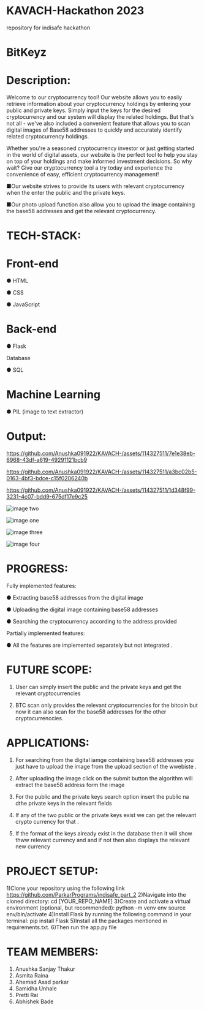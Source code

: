 # KAVACH-Hackathon 2023

repository for indisafe hackathon
# BitKeyz

# Description:
Welcome to our cryptocurrency tool! Our website allows you to easily retrieve
information about your cryptocurrency holdings by entering your public and
private keys. Simply input the keys for the desired cryptocurrency and our system
will display the related holdings.
But that's not all - we've also included a convenient feature that allows you to
scan digital images of Base58 addresses to quickly and accurately identify related
cryptocurrency holdings.

Whether you're a seasoned cryptocurrency investor or just getting started in the
world of digital assets, our website is the perfect tool to help you stay on top of
your holdings and make informed investment decisions.
So why wait? Give our cryptocurrency tool a try today and experience the
convenience of easy, efficient cryptocurrency management!

■Our website strives to provide its users with relevant cryptocurrency when the
enter the public and the private keys.

■Our photo upload function also allow you to upload the image containing the
base58 addresses and get the relevant cryptocurrency.

# TECH-STACK:
# Front-end

● HTML

● CSS

● JavaScript

# Back-end

● Flask

Database

● SQL

# Machine Learning

● PIL (image to text extractor)

# Output:





https://github.com/Anushka091922/KAVACH-/assets/114327511/7e1e38eb-6968-43df-a619-49291121bcb9





https://github.com/Anushka091922/KAVACH-/assets/114327511/a3bc02b5-0163-4bf3-bdce-c15f0206240b






https://github.com/Anushka091922/KAVACH-/assets/114327511/1d348f99-3231-4c07-bdd9-675df17e9c25







![image two](https://github.com/ParkarPrograms/indisafe/assets/114327511/d5d81062-d6f5-48ff-80c3-22bc0462390a)

![image one](https://github.com/ParkarPrograms/indisafe/assets/114327511/dc474f1c-eb59-44a6-927d-039cde91006b)


![image three](https://github.com/ParkarPrograms/indisafe/assets/114327511/016b69ec-460e-4642-b341-9475656c51a1)


![image four](https://github.com/ParkarPrograms/indisafe/assets/114327511/fe8e13b9-b6bc-43fa-8f66-cb31ab1fc5da)



# PROGRESS:

Fully implemented features:

● Extracting base58 addresses from the digital image

● Uploading the digital image containing base58 addresses

● Searching the cryptocurrency according to the address provided

Partially implemented features:

● All the features are implemented separately but not integrated .


# FUTURE SCOPE:
1. User can simply insert the public and the private keys and get the relevant
cryptocurrencies

3. BTC scan only provides the relevant cryptocurrencies for the bitcoin but now it
can also scan for the base58 addresses for the other cryptocurrenccies.

# APPLICATIONS:
1. For searching from the digital iamge containing base58 addresses you just
have to upload the image from the upload section of the wwebiste .

3. After uploading the image click on the submit button the algorithm will
extract the base58 address form the image

5. For the public and the private keys search option insert the public na dthe
private keys in the relevant fields

7. If any of the two public or the private keys exist we can get the relevant
crypto currency for that .

9. If the format of the keys already exist in the database then it will show
thww relevant currency and and if not then also displays the relevant new
currency

# PROJECT SETUP:
1)Clone your repository using the following link
https://github.com/ParkarPrograms/indisafe_part_2
2)Navigate into the cloned directory:
cd [YOUR_REPO_NAME]
3)Create and activate a virtual environment (optional, but recommended):
python -m venv env
source env/bin/activate
4)Install Flask by running the following command in your terminal:
pip install Flask
5)Install all the packages mentioned in requirements.txt.
6)Then run the app.py file

# TEAM MEMBERS:
1. Anushka Sanjay Thakur
2. Asmita Raina
3. Ahemad Asad parkar
4. Samidha Unhale
5. Pretti Rai
6. Abhishek Bade
